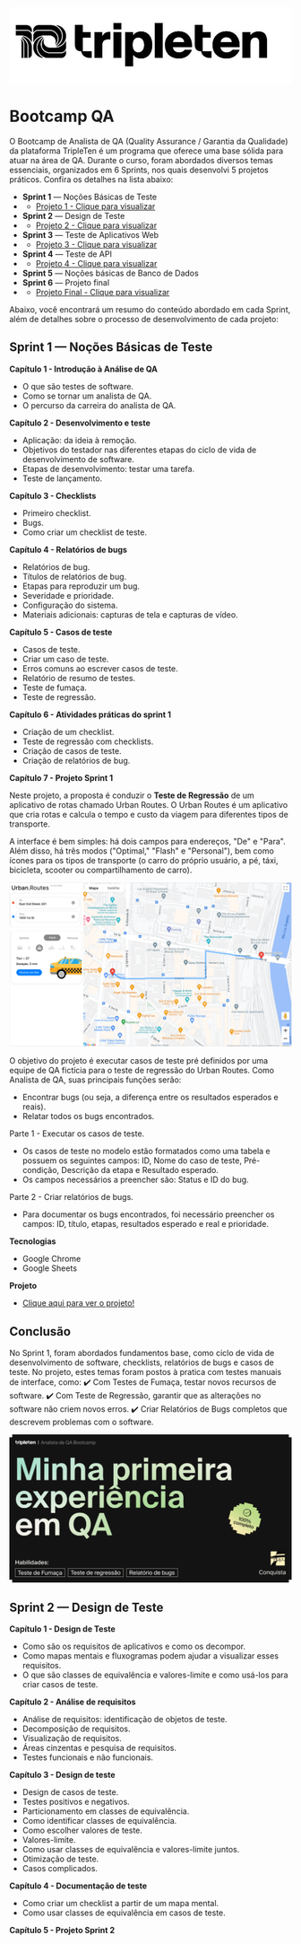 <img src="IMAGENS\logo-tripleten.jpeg">

# **Bootcamp QA**

O Bootcamp de Analista de QA (Quality Assurance / Garantia da Qualidade) da plataforma TripleTen é um programa que oferece uma base sólida para atuar na área de QA. Durante o curso, foram abordados diversos temas essenciais, organizados em 6 Sprints, nos quais desenvolvi 5 projetos práticos. Confira os detalhes na lista abaixo:

- **Sprint 1** — Noções Básicas de Teste
- - [Projeto 1 - Clique para visualizar](https://docs.google.com/spreadsheets/d/11BHS1lKEyfQ8oXLZKpQJIQPOGRcDEar_/edit?usp=drive_link&ouid=113963170948621602440&rtpof=true&sd=true)
- **Sprint 2** — Design de Teste
- - [Projeto 2 - Clique para visualizar](https://docs.google.com/spreadsheets/d/1CwnnO2TEy_w13SuLrTpzRC2rtzxcejxq/edit?usp=sharing&ouid=113963170948621602440&rtpof=true&sd=true)
- **Sprint 3** — Teste de Aplicativos Web
- - [Projeto 3 - Clique para visualizar](https://docs.google.com/spreadsheets/d/1b232GGupOPAsS0LAcF2f6eQ1zHP1gfw9/edit?usp=sharing&ouid=113963170948621602440&rtpof=true&sd=true)
- **Sprint 4** — Teste de API
- - [Projeto 4 - Clique para visualizar](https://docs.google.com/spreadsheets/d/1Jrlakb1xjt7N2MqMIe_sZKAnRU4nDcud/edit?usp=sharing&ouid=113963170948621602440&rtpof=true&sd=true)
- **Sprint 5** — Noções básicas de Banco de Dados
- **Sprint 6** — Projeto final
- - [Projeto Final - Clique para visualizar](https://docs.google.com/spreadsheets/d/1FwepaZvBDd8SqtSfZw91-yHPJQhaUAl6/edit?usp=sharing&ouid=113963170948621602440&rtpof=true&sd=true)

Abaixo, você encontrará um resumo do conteúdo abordado em cada Sprint, além de detalhes sobre o processo de desenvolvimento de cada projeto:

## Sprint 1 — Noções Básicas de Teste

**Capítulo 1 - Introdução à Análise de QA**

- O que são testes de software.
- Como se tornar um analista de QA.
- O percurso da carreira do analista de QA.

**Capítulo 2 - Desenvolvimento e teste**

- Aplicação: da ideia à remoção.
- Objetivos do testador nas diferentes etapas do ciclo de vida de desenvolvimento de software.
- Etapas de desenvolvimento: testar uma tarefa.
- Teste de lançamento.

**Capítulo 3 - Checklists**

- Primeiro checklist.
- Bugs.
- Como criar um checklist de teste.

**Capítulo 4 - Relatórios de bugs**

- Relatórios de bug.
- Títulos de relatórios de bug.
- Etapas para reproduzir um bug.
- Severidade e prioridade.
- Configuração do sistema.
- Materiais adicionais: capturas de tela e capturas de vídeo.

**Capítulo 5 - Casos de teste**

- Casos de teste.
- Criar um caso de teste.
- Erros comuns ao escrever casos de teste.
- Relatório de resumo de testes.
- Teste de fumaça.
- Teste de regressão.

**Capítulo 6 - Atividades práticas do sprint 1**

- Criação de um checklist.
- Teste de regressão com checklists.
- Criação de casos de teste.
- Criação de relatórios de bug.

**Capítulo 7 - Projeto Sprint 1**

Neste projeto, a proposta é conduzir o **Teste de Regressão** de um aplicativo de rotas chamado Urban Routes. O Urban Routes é um aplicativo que cria rotas e calcula o tempo e custo da viagem para diferentes tipos de transporte.

A interface é bem simples: há dois campos para endereços, "De" e "Para". Além disso, há três modos ("Optimal," "Flash" e "Personal"), bem como ícones para os tipos de transporte (o carro do próprio usuário, a pé, táxi, bicicleta, scooter ou compartilhamento de carro).

<img src="IMAGENS\layout-projeto-sprint-1.png">

O objetivo do projeto é executar casos de teste pré definidos por uma equipe de QA fictícia para o teste de regressão do Urban Routes. Como Analista de QA, suas principais funções serão:
- Encontrar bugs (ou seja, a diferença entre os resultados esperados e reais).
- Relatar todos os bugs encontrados.

Parte 1 - Executar os casos de teste.

- Os casos de teste no modelo estão formatados como uma tabela e possuem os seguintes campos: ID, Nome do caso de teste, Pré-condição, Descrição da etapa e Resultado esperado.
- Os campos necessários a preencher são: Status e ID do bug.

Parte 2 - Criar relatórios de bugs.

- Para documentar os bugs encontrados, foi necessário preencher os campos: ID, título, etapas, resultados esperado e real e prioridade.

**Tecnologias**

- Google Chrome
- Google Sheets

**Projeto**
- [Clique aqui para ver o projeto!](https://docs.google.com/spreadsheets/d/11BHS1lKEyfQ8oXLZKpQJIQPOGRcDEar_/edit?usp=drive_link&ouid=113963170948621602440&rtpof=true&sd=true)

## Conclusão

No Sprint 1, foram abordados fundamentos base, como ciclo de vida de desenvolvimento de software, checklists, relatórios de bugs e casos de teste. No projeto, estes temas foram postos à pratica com testes manuais de interface, como: 
✔️ Com Testes de Fumaça, testar novos recursos de software.
✔️ Com Teste de Regressão, garantir que as alterações no software não criem novos erros.
✔️ Criar Relatórios de Bugs completos que descrevem problemas com o software.

<img src="IMAGENS\CERTIFICADO-SRPINT-1.png">

## Sprint 2 — Design de Teste

**Capítulo 1 - Design de Teste**

- Como são os requisitos de aplicativos e como os decompor.
- Como mapas mentais e fluxogramas podem ajudar a visualizar esses requisitos.
- O que são classes de equivalência e valores-limite e como usá-los para criar casos de teste.

**Capítulo 2 - Análise de requisitos**

- Análise de requisitos: identificação de objetos de teste.
- Decomposição de requisitos.
- Visualização de requisitos.
- Áreas cinzentas e pesquisa de requisitos.
- Testes funcionais e não funcionais.

**Capítulo 3 - Design de teste**

- Design de casos de teste.
- Testes positivos e negativos.
- Particionamento em classes de equivalência.
- Como identificar classes de equivalência.
- Como escolher valores de teste.
- Valores-limite.
- Como usar classes de equivalência e valores-limite juntos.
- Otimização de teste.
- Casos complicados.

**Capítulo 4 - Documentação de teste**

- Como criar um checklist a partir de um mapa mental.
- Como usar classes de equivalência em casos de teste.

**Capítulo 5 - Projeto Sprint 2**

